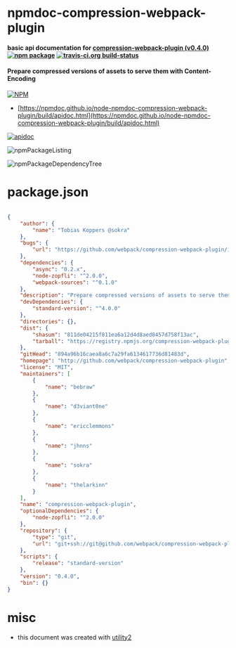 # npmdoc-compression-webpack-plugin

#### basic api documentation for  [compression-webpack-plugin (v0.4.0)](http://github.com/webpack/compression-webpack-plugin)  [![npm package](https://img.shields.io/npm/v/npmdoc-compression-webpack-plugin.svg?style=flat-square)](https://www.npmjs.org/package/npmdoc-compression-webpack-plugin) [![travis-ci.org build-status](https://api.travis-ci.org/npmdoc/node-npmdoc-compression-webpack-plugin.svg)](https://travis-ci.org/npmdoc/node-npmdoc-compression-webpack-plugin)

#### Prepare compressed versions of assets to serve them with Content-Encoding

[![NPM](https://nodei.co/npm/compression-webpack-plugin.png?downloads=true&downloadRank=true&stars=true)](https://www.npmjs.com/package/compression-webpack-plugin)

- [https://npmdoc.github.io/node-npmdoc-compression-webpack-plugin/build/apidoc.html](https://npmdoc.github.io/node-npmdoc-compression-webpack-plugin/build/apidoc.html)

[![apidoc](https://npmdoc.github.io/node-npmdoc-compression-webpack-plugin/build/screenCapture.buildCi.browser.%252Ftmp%252Fbuild%252Fapidoc.html.png)](https://npmdoc.github.io/node-npmdoc-compression-webpack-plugin/build/apidoc.html)

![npmPackageListing](https://npmdoc.github.io/node-npmdoc-compression-webpack-plugin/build/screenCapture.npmPackageListing.svg)

![npmPackageDependencyTree](https://npmdoc.github.io/node-npmdoc-compression-webpack-plugin/build/screenCapture.npmPackageDependencyTree.svg)



# package.json

```json

{
    "author": {
        "name": "Tobias Koppers @sokra"
    },
    "bugs": {
        "url": "https://github.com/webpack/compression-webpack-plugin/issues"
    },
    "dependencies": {
        "async": "0.2.x",
        "node-zopfli": "^2.0.0",
        "webpack-sources": "^0.1.0"
    },
    "description": "Prepare compressed versions of assets to serve them with Content-Encoding",
    "devDependencies": {
        "standard-version": "^4.0.0"
    },
    "directories": {},
    "dist": {
        "shasum": "811de04215f811ea6a12d4d8aed8457d758f13ac",
        "tarball": "https://registry.npmjs.org/compression-webpack-plugin/-/compression-webpack-plugin-0.4.0.tgz"
    },
    "gitHead": "894a96b16caea8a6c7a29fa6134617736d81483d",
    "homepage": "http://github.com/webpack/compression-webpack-plugin",
    "license": "MIT",
    "maintainers": [
        {
            "name": "bebraw"
        },
        {
            "name": "d3viant0ne"
        },
        {
            "name": "ericclemmons"
        },
        {
            "name": "jhnns"
        },
        {
            "name": "sokra"
        },
        {
            "name": "thelarkinn"
        }
    ],
    "name": "compression-webpack-plugin",
    "optionalDependencies": {
        "node-zopfli": "^2.0.0"
    },
    "repository": {
        "type": "git",
        "url": "git+ssh://git@github.com/webpack/compression-webpack-plugin.git"
    },
    "scripts": {
        "release": "standard-version"
    },
    "version": "0.4.0",
    "bin": {}
}
```



# misc
- this document was created with [utility2](https://github.com/kaizhu256/node-utility2)
